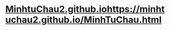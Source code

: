 # [MinhtuChau2.github.io](https://minhtuchau2.github.io/MinhTuChau.html)https://minhtuchau2.github.io/MinhTuChau.html
